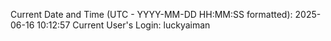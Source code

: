 Current Date and Time (UTC - YYYY-MM-DD HH:MM:SS formatted): 2025-06-16 10:12:57
Current User's Login: luckyaiman
